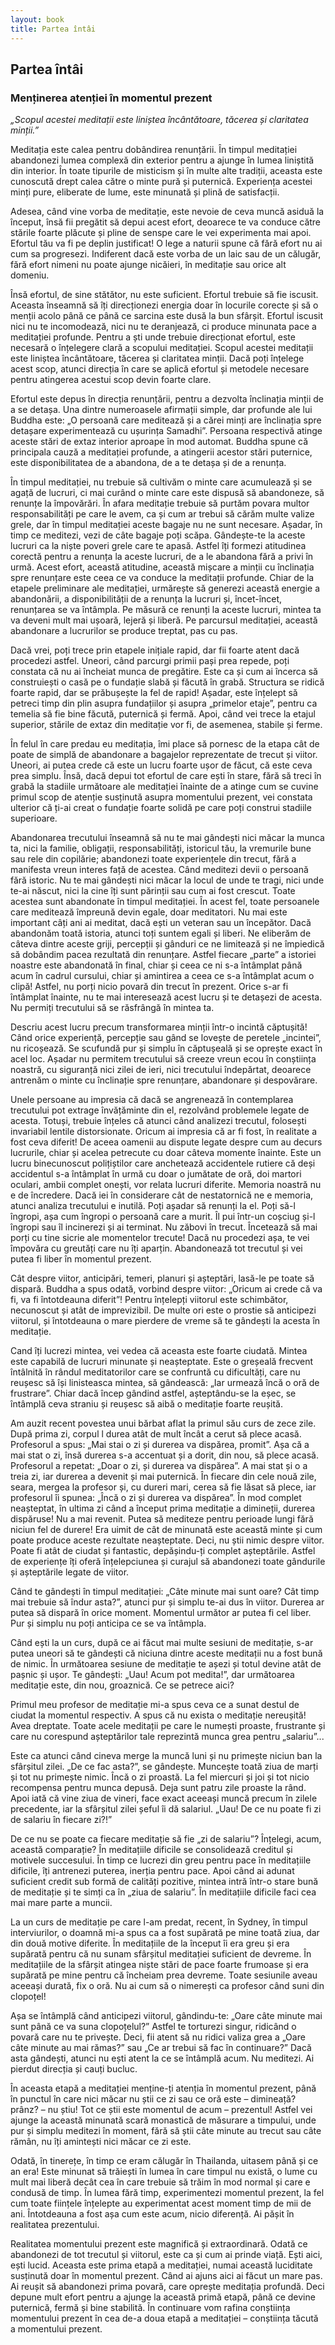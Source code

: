 ```yaml
---
layout: book
title: Partea întâi
---
```


## Partea întâi
### Menținerea atenției în momentul prezent

*„Scopul acestei meditații este liniștea încântătoare, tăcerea și claritatea minții.”*

Meditația este calea pentru dobândirea renunțării. În timpul meditației abandonezi lumea complexă din exterior pentru a ajunge în lumea liniștită din interior. În toate tipurile de misticism și în multe alte tradiții, aceasta este cunoscută drept calea către o minte pură și puternică. Experiența acestei minți pure, eliberate de lume, este minunată și plină de satisfacții.

Adesea, când vine vorba de meditație, este nevoie de ceva muncă asiduă la început, însă fii pregătit să depui acest efort, deoarece te va conduce către stările foarte plăcute și pline de senspe care le vei experimenta mai apoi. Efortul tău va fi pe deplin justificat! O lege a naturii spune că fără efort nu ai cum sa progresezi. Indiferent dacă este vorba de un laic sau de un călugăr, fără efort nimeni nu poate ajunge nicăieri, în meditație sau orice alt domeniu.

Însă efortul, de sine stătător, nu este suficient. Efortul trebuie să fie iscusit. Aceasta înseamnă să îți direcționezi energia doar în locurile corecte și să o menții acolo până ce până ce sarcina este dusă la bun sfârșit. Efortul iscusit nici nu te incomodează, nici nu te deranjează, ci produce minunata pace a meditației profunde. Pentru a ști unde trebuie direcționat efortul, este necesară o înțelegere clară a scopului meditației. Scopul acestei meditații este liniștea încântătoare, tăcerea și claritatea minții. Dacă poți înțelege acest scop, atunci direcția în care se aplică efortul și metodele necesare pentru atingerea acestui scop devin foarte clare.

Efortul este depus în direcția renunțării, pentru a dezvolta înclinația minții de a se detașa. Una dintre numeroasele afirmații simple, dar profunde ale lui Buddha este: „O persoană care meditează și a cărei minți are înclinația spre detașare experimentează cu ușurința Samadhi”. Persoana respectivă atinge aceste stări de extaz interior aproape în mod automat. Buddha spune că principala cauză a meditației profunde, a atingerii acestor stări puternice, este disponibilitatea de a abandona, de a te detașa și de a renunța.

În timpul meditației, nu trebuie să cultivăm o minte care acumulează și se agață de lucruri, ci mai curând o minte care este dispusă să abandoneze, să renunțe la împovărări. În afara meditație trebuie să purtăm povara multor responsabilități pe care le avem, ca și cum ar trebui să cărăm multe valize grele, dar în timpul meditației aceste bagaje nu ne sunt necesare. Așadar, în timp ce meditezi, vezi de câte bagaje poți scăpa. Gândește-te la aceste lucruri ca la niște poveri grele care te apasă. Astfel îți formezi atitudinea corectă pentru a renunța la aceste lucruri, de a le abandona fără a privi în urmă. Acest efort, această atitudine, această mișcare a minții cu înclinația spre renunțare este ceea ce va conduce la meditații profunde. Chiar de la etapele preliminare ale meditației, urmărește să generezi această energie a abandonării, a disponibilității de a renunța la lucruri și, încet-încet, renunțarea se va întâmpla. Pe măsură ce renunți la aceste lucruri, mintea ta va deveni mult mai ușoară, lejeră și liberă. Pe parcursul meditației, această abandonare a lucrurilor se produce treptat, pas cu pas.

Dacă vrei, poți trece prin etapele inițiale rapid, dar fii foarte atent dacă procedezi astfel. Uneori, când parcurgi primii pași prea repede, poți constata că nu ai încheiat munca de pregătire. Este ca și cum ai încerca să construiești o casă pe o fundație slabă și făcută în grabă. Structura se ridică foarte rapid, dar se prăbușește la fel de rapid! Așadar, este înțelept să petreci timp din plin asupra fundațiilor și asupra „primelor etaje”, pentru ca temelia să fie bine făcută, puternică și fermă. Apoi, când vei trece la etajul superior, stările de extaz din meditație vor fi, de asemenea, stabile și ferme.

În felul în care predau eu meditația, îmi place să pornesc de la etapa cât de poate de simplă de abandonare a bagajelor reprezentate de trecut și viitor. Uneori, ai putea crede că este un lucru foarte ușor de făcut, că este ceva prea simplu. Însă, dacă depui tot efortul de care ești în stare, fără să treci în grabă la stadiile următoare ale meditației înainte de a atinge cum se cuvine primul scop de atenție susținută asupra momentului prezent, vei constata ulterior că ți-ai creat o fundație foarte solidă pe care poți construi stadiile superioare.

Abandonarea trecutului înseamnă să nu te mai gândești nici măcar la munca ta, nici la familie, obligații, responsabilități, istoricul tău, la vremurile bune sau rele din copilărie; abandonezi toate experiențele din trecut, fără a manifesta vreun interes față de acestea. Când meditezi devii o persoană fără istoric. Nu te mai gândești nici măcar la locul de unde te tragi, nici unde te-ai născut, nici la cine îți sunt părinții sau cum ai fost crescut. Toate acestea sunt abandonate în timpul meditației. În acest fel, toate persoanele care meditează împreună devin egale, doar meditatori. Nu mai este important câți ani ai meditat, dacă ești un veteran sau un începător. Dacă abandonăm toată istoria, atunci toți suntem egali și liberi. Ne eliberăm de câteva dintre aceste griji, percepții și gânduri ce ne limitează și ne împiedică să dobândim pacea rezultată din renunțare. Astfel fiecare „parte” a istoriei noastre este abandonată în final, chiar și ceea ce ni s-a întâmplat până acum în cadrul cursului, chiar și amintirea a ceea ce s-a întâmplat acum o clipă! Astfel, nu porți nicio povară din trecut în prezent. Orice s-ar fi întâmplat înainte, nu te mai interesează acest lucru și te detașezi de acesta. Nu permiți trecutului să se răsfrângă în mintea ta.

Descriu acest lucru precum transformarea minții într-o incintă căptușită! Când orice experiență, percepție sau gând se lovește de peretele „incintei”, nu ricoșează. Se scufundă pur și simplu în căptușeală și se oprește exact în acel loc. Așadar nu permitem trecutului să creeze vreun ecou în conștiința noastră, cu siguranță nici zilei de ieri, nici trecutului îndepărtat, deoarece antrenăm o minte cu înclinație spre renunțare, abandonare și despovărare.

Unele persoane au impresia că dacă se angrenează în contemplarea trecutului pot extrage învățăminte din el, rezolvând problemele legate de acesta. Totuși, trebuie înțeles că atunci când analizezi trecutul, folosești invariabil lentile distorsionate. Oricum ai impresia că ar fi fost, în realitate a fost ceva diferit! De aceea oamenii au dispute legate despre cum au decurs lucrurile, chiar și acelea petrecute cu doar câteva momente înainte. Este un lucru binecunoscut polițiștilor care anchetează accidentele rutiere că deși accidentul s-a întâmplat în urmă cu doar o jumătate de oră, doi martori oculari, ambii complet onești, vor relata lucruri diferite. Memoria noastră nu e de încredere. Dacă iei în considerare cât de nestatornică ne e memoria, atunci analiza trecutului e inutilă. Poți așadar să renunți la el. Poți să-l îngropi, așa cum îngropi o persoană care a murit. Îl pui într-un coșciug și-l îngropi sau îl incinerezi și ai terminat. Nu zăbovi în trecut. Încetează să mai porți cu tine sicrie ale momentelor trecute! Dacă nu procedezi așa, te vei împovăra cu greutăți care nu îți aparțin. Abandonează tot trecutul și vei putea fi liber în momentul prezent.

Cât despre viitor, anticipări, temeri, planuri și așteptări, lasă-le pe toate să dispară. Buddha a spus odată, vorbind despre viitor: „Oricum ai crede că va fi, va fi întotdeauna diferit”! Pentru înțelepți viitorul este schimbător, necunoscut și atât de imprevizibil. De multe ori este o prostie să anticipezi viitorul, și întotdeauna o mare pierdere de vreme să te gândești la acesta în meditație.

Cand îți lucrezi mintea, vei vedea că aceasta este foarte ciudată. Mintea este capabilă de lucruri minunate și neașteptate. Este o greșeală frecvent întâlnită în rândul meditatorilor care se confruntă cu dificultăți, care nu reușesc să își linisteasca mintea, să gândească: „Iar urmează încă o oră de frustrare”. Chiar dacă încep gândind astfel, așteptându-se la eșec, se întâmplă ceva straniu și reușesc să aibă o meditație foarte reușită.

Am auzit recent povestea unui bărbat aflat la primul său curs de zece zile. După prima zi, corpul l durea atât de mult încât a cerut să plece acasă. Profesorul a spus: „Mai stai o zi și durerea va dispărea, promit”. Așa că a mai stat o zi, însă durerea s-a accentuat și a dorit, din nou, să plece acasă. Profesorul a repetat: „Doar o zi, și durerea va dispărea”. A mai stat și o a treia zi, iar durerea a devenit și mai puternică. În fiecare din cele nouă zile, seara, mergea la profesor și, cu dureri mari, cerea să fie lăsat să plece, iar profesorul îi spunea: „Încă o zi și durerea va dispărea”. În mod complet neașteptat, în ultima zi când a început prima meditație a dimineții, durerea dispăruse! Nu a mai revenit. Putea să mediteze pentru perioade lungi fără niciun fel de durere! Era uimit de cât de minunată este această minte și cum poate produce aceste rezultate neașteptate. Deci, nu știi nimic despre viitor. Poate fi atât de ciudat și fantastic, depășindu-ți complet așteptările. Astfel de experiențe îți oferă înțelepciunea și curajul să abandonezi toate gândurile și așteptările legate de viitor.

Când te gândești în timpul meditației: „Câte minute mai sunt oare? Cât timp mai trebuie să îndur asta?”, atunci pur și simplu te-ai dus în viitor. Durerea ar putea să dispară în orice moment. Momentul următor ar putea fi cel liber. Pur și simplu nu poți anticipa ce se va întâmpla.

Când ești la un curs, după ce ai făcut mai multe sesiuni de meditație, s-ar putea uneori să te gândești că niciuna dintre aceste meditații nu a fost bună de nimic. În următoarea sesiune de meditație te așezi și totul devine atât de pașnic și ușor. Te gândești: „Uau! Acum pot medita!”, dar următoarea meditație este, din nou, groaznică. Ce se petrece aici?

Primul meu profesor de meditație mi-a spus ceva ce a sunat destul de ciudat la momentul respectiv. A spus că nu exista o meditație nereușită! Avea dreptate. Toate acele meditații pe care le numești proaste, frustrante și care nu corespund așteptărilor tale reprezintă munca grea pentru „salariu”...

Este ca atunci când cineva merge la muncă luni și nu primește niciun ban la sfârșitul zilei. „De ce fac asta?”, se gândește. Muncește toată ziua de marți și tot nu primește nimic. Încă o zi proastă. La fel miercuri și joi și tot nicio recompensa pentru munca depusă. Deja sunt patru zile proaste la rând. Apoi iată că vine ziua de vineri, face exact aceeași muncă precum în zilele precedente, iar la sfârșitul zilei șeful îi dă salariul. „Uau! De ce nu poate fi zi de salariu în fiecare zi?!”

De ce nu se poate ca fiecare meditație să fie „zi de salariu”? Înțelegi, acum, această comparație? În meditațiile dificile se consolidează creditul și motivele succesului. În timp ce lucrezi din greu pentru pace în meditațiile dificile, îți antrenezi puterea, inerția pentru pace. Apoi când ai adunat suficient credit sub formă de calități pozitive, mintea intră într-o stare bună de meditație și te simți ca în „ziua de salariu”. În meditațiile dificile faci cea mai mare parte a muncii.

La un curs de meditație pe care l-am predat, recent, în Sydney, în timpul interviurilor, o doamnă mi-a spus ca a fost supărată pe mine toată ziua, dar din două motive diferite. În meditațiile de la început îi era greu și era supărată pentru că nu sunam sfârșitul meditației suficient de devreme. În meditațiile de la sfârșit atingea niște stări de pace foarte frumoase și era supărată pe mine pentru că încheiam prea devreme. Toate sesiunile aveau aceeași durată, fix o oră. Nu ai cum să o nimerești ca profesor când suni din clopoțel!

Așa se întâmplă când anticipezi viitorul, gândindu-te: „Oare câte minute mai sunt până ce va suna clopoțelul?” Astfel te torturezi singur, ridicând o povară care nu te privește. Deci, fii atent să nu ridici valiza grea a „Oare câte minute au mai rămas?” sau „Ce ar trebui să fac în continuare?” Dacă asta gândești, atunci nu ești atent la ce se întâmplă acum. Nu meditezi. Ai pierdut direcția și cauți bucluc.

În aceasta etapă a meditației menține-ți atenția în momentul prezent, până în punctul în care nici măcar nu știi ce zi sau ce oră este – dimineață? prânz? – nu știu! Tot ce știi este momentul de acum – prezentul! Astfel vei ajunge la această minunată scară monastică de măsurare a timpului, unde pur și simplu meditezi în moment, fără să știi câte minute au trecut sau câte rămân, nu îți amintești nici măcar ce zi este.

Odată, în tinerețe, în timp ce eram călugăr în Thailanda, uitasem până și ce an era! Este minunat să trăiești în lumea în care timpul nu există, o lume cu mult mai liberă decât cea în care trebuie să trăim în mod normal și care e condusă de timp. În lumea fără timp, experimentezi momentul prezent, la fel cum toate ființele înțelepte au experimentat acest moment timp de mii de ani. Întotdeauna a fost așa cum este acum, nicio diferență. Ai pășit în realitatea prezentului.

Realitatea momentului prezent este magnifică și extraordinară. Odată ce abandonezi de tot trecutul și viitorul, este ca și cum ai prinde viață. Ești aici, ești lucid. Aceasta este prima etapă a meditației, numai această luciditate susținută doar în momentul prezent. Când ai ajuns aici ai făcut un mare pas. Ai reușit să abandonezi prima povară, care oprește meditația profundă. Deci depune mult efort pentru a ajunge la această primă etapă, până ce devine puternică, fermă și bine stabilită. În continuare vom rafina conștiința momentului prezent în cea de-a doua etapă a meditației – conștiința tăcută a momentului prezent.
